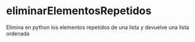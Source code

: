 # eliminarElementosRepetidos
Elimina en python los elementos repetidos de una lista y devuelve una lista ordenada
